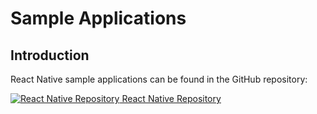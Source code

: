 # Sample Applications 

## Introduction

React Native sample applications can be found in the GitHub repository:

[![React Native Repository](@site/static/img/github_50.png)](https://github.com/facephi/sdk-mobile-react-native-samples)<a href="https://github.com/facephi/sdk-mobile-react-native-samples" rel="nofollow"> React Native Repository</a>

